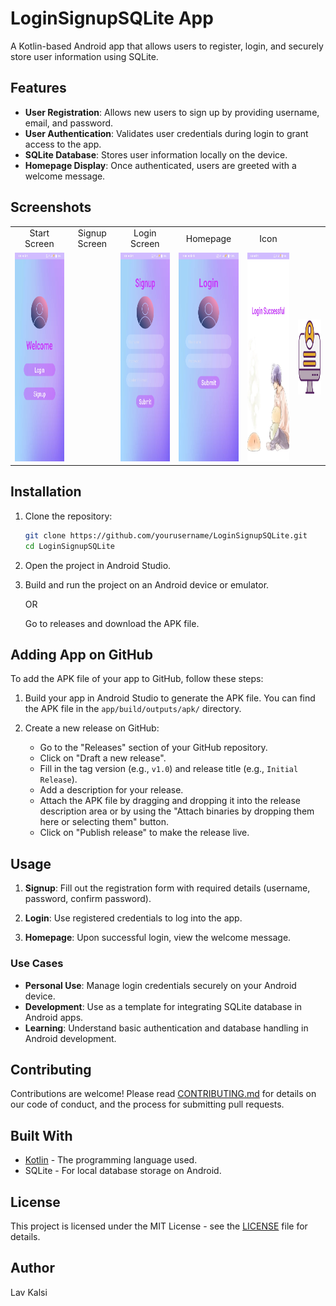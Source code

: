 # LoginSignupSQLite App

A Kotlin-based Android app that allows users to register, login, and securely store user information using SQLite.

## Features

- **User Registration**: Allows new users to sign up by providing username, email, and password.
- **User Authentication**: Validates user credentials during login to grant access to the app.
- **SQLite Database**: Stores user information locally on the device.
- **Homepage Display**: Once authenticated, users are greeted with a welcome message.

## Screenshots

<table>
  <tr>
    <td align="center">Start Screen</td>
    <td align="center">Signup Screen</td>
    <td align="center">Login Screen</td>
    <td align="center">Homepage</td>
    <td align="center">Icon</td>
  </tr>
  <tr>
    <td><img src="https://github.com/LavKalsi/LoginSignupSQLite/blob/master/Screenshots/StartScreen.png" width="150" height="334"/><td>
    <td><img src="https://github.com/LavKalsi/LoginSignupSQLite/blob/master/Screenshots/Signup.png" width="150" height="334"/></td>
    <td><img src="https://github.com/LavKalsi/LoginSignupSQLite/blob/master/Screenshots/Login.png" width="150" height="334"/></td>
    <td><img src="https://github.com/LavKalsi/LoginSignupSQLite/blob/master/Screenshots/HomePage.png" width="150" height="334"/></td>
    <td><img src="https://github.com/LavKalsi/LoginSignupSQLite/blob/master/Screenshots/icon.png" width="120" height="120"/></td>
  </tr>
</table>


## Installation

1. Clone the repository:

    ```bash
    git clone https://github.com/yourusername/LoginSignupSQLite.git
    cd LoginSignupSQLite
    ```

2. Open the project in Android Studio.

3. Build and run the project on an Android device or emulator.

    OR

    Go to releases and download the APK file.

## Adding App on GitHub

To add the APK file of your app to GitHub, follow these steps:

1. Build your app in Android Studio to generate the APK file. You can find the APK file in the `app/build/outputs/apk/` directory.

2. Create a new release on GitHub:
    - Go to the "Releases" section of your GitHub repository.
    - Click on "Draft a new release".
    - Fill in the tag version (e.g., `v1.0`) and release title (e.g., `Initial Release`).
    - Add a description for your release.
    - Attach the APK file by dragging and dropping it into the release description area or by using the "Attach binaries by dropping them here or selecting them" button.
    - Click on "Publish release" to make the release live.

## Usage

1. **Signup**: Fill out the registration form with required details (username, password, confirm password).
   
2. **Login**: Use registered credentials to log into the app.
   
3. **Homepage**: Upon successful login, view the welcome message.

### Use Cases

- **Personal Use**: Manage login credentials securely on your Android device.
- **Development**: Use as a template for integrating SQLite database in Android apps.
- **Learning**: Understand basic authentication and database handling in Android development.

## Contributing

Contributions are welcome! Please read [CONTRIBUTING.md](CONTRIBUTING.md) for details on our code of conduct, and the process for submitting pull requests.

## Built With

- [Kotlin](https://kotlinlang.org/) - The programming language used.
- SQLite - For local database storage on Android.

## License

This project is licensed under the MIT License - see the [LICENSE](LICENSE) file for details.

## Author

Lav Kalsi
